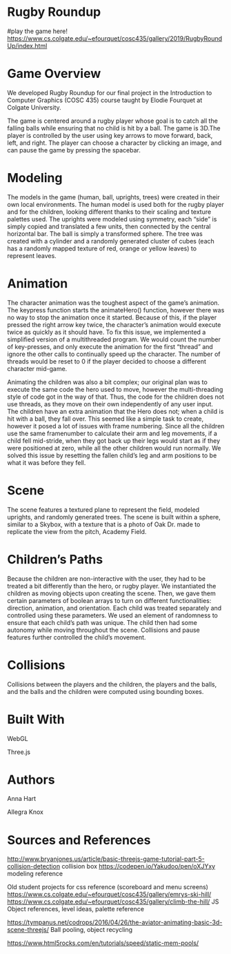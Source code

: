 # Rugby Roundup

#play the game here!
https://www.cs.colgate.edu/~efourquet/cosc435/gallery/2019/RugbyRoundUp/index.html

# Game Overview

We developed Rugby Roundup for our final project in the Introduction to Computer Graphics (COSC 435) course taught by Elodie Fourquet at Colgate University.

The game is centered around a rugby player whose goal is to catch all the falling balls while ensuring that no child is hit by a ball. The game is 3D.The player is controlled by the user using key arrows to move forward, back, left, and right. The player can choose a character by clicking an image, and can pause the game by pressing the spacebar.

# Modeling

The models in the game (human, ball, uprights, trees) were created in their own local environments. The human model is used both for the rugby player and for the children, looking different thanks to their scaling and texture palettes used. The uprights were modeled using symmetry, each “side” is simply copied and translated a few units, then connected by the central horizontal bar. The ball is simply a transformed sphere. The tree was created with a cylinder and a randomly generated cluster of cubes (each has a randomly mapped texture of red, orange or yellow leaves) to represent leaves.

# Animation

The character animation was the toughest aspect of the game’s animation. The keypress function starts the animateHero() function, however there was no way to stop the animation once it started. Because of this, if the player pressed the right arrow key twice, the character’s animation would execute twice as quickly as it should have. To fix this issue, we implemented a simplified version of a multithreaded program. We would count the number of key-presses, and only execute the animation for the first “thread” and ignore the other calls to continually speed up the character. The number of threads would be reset to 0 if the player decided to choose a different character mid-game.

Animating the children was also a bit complex; our original plan was to execute the same code the hero used to move, however the multi-threading style of code got in the way of that. Thus, the code for the children does not use threads, as they move on their own independently of any user input. The children have an extra animation that the Hero does not; when a child is hit with a ball, they fall over. This seemed like a simple task to create, however it posed a lot of issues with frame numbering. Since all the children use the same framenumber to calculate their arm and leg movements, if a child fell mid-stride, when they got back up their legs would start as if they were positioned at zero, while all the other children would run normally. We solved this issue by resetting the fallen child’s leg and arm positions to be what it was before they fell.

# Scene

The scene features a textured plane to represent the field, modeled uprights, and randomly generated trees. The scene is built within a sphere, similar to a Skybox, with a texture that is a photo of Oak Dr. made to replicate the view from the pitch, Academy Field. 

# Children’s Paths

Because the children are non-interactive with the user, they had to be treated a bit differently than the hero, or rugby player. We instantiated the children as moving objects upon creating the scene. Then, we gave them certain parameters of boolean arrays to turn on different functionalities: direction, animation, and orientation. Each child was treated separately and controlled using these parameters. We used an element of randomness to ensure that each child’s path was unique. The child then had some autonomy while moving throughout the scene. Collisions and pause features further controlled the child’s movement. 

# Collisions

Collisions between the players and the children, the players and the balls, and the balls and the children were computed using bounding boxes. 

# Built With

WebGL

Three.js

# Authors

Anna Hart

Allegra Knox

# Sources and References

http://www.bryanjones.us/article/basic-threejs-game-tutorial-part-5-collision-detection collision box
https://codepen.io/Yakudoo/pen/oXJYxy modeling reference 

Old student projects for css reference (scoreboard and menu screens)
https://www.cs.colgate.edu/~efourquet/cosc435/gallery/emrys-ski-hill/
https://www.cs.colgate.edu/~efourquet/cosc435/gallery/climb-the-hill/
JS Object references, level ideas, palette reference

https://tympanus.net/codrops/2016/04/26/the-aviator-animating-basic-3d-scene-threejs/
Ball pooling, object recycling

https://www.html5rocks.com/en/tutorials/speed/static-mem-pools/


